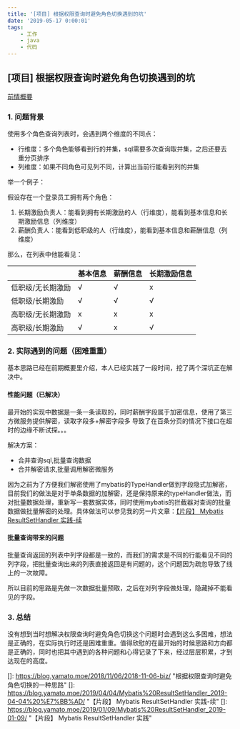 ```yaml
---
title: '[项目] 根据权限查询时避免角色切换遇到的坑'
date: '2019-05-17 0:00:01'
tags:
    - 工作
    - java
    - 代码
---
```


## [项目] 根据权限查询时避免角色切换遇到的坑	

[前情概要](https://blog.yamato.moe/2018/11/06/2018-11-06-biz/)

### 1. 问题背景

使用多个角色查询列表时，会遇到两个维度的不同点：

- 行维度：多个角色能够看到行的并集，sql需要多次查询取并集，之后还要去重分页排序
- 列维度：如果不同角色可见列不同，计算出当前行能看到列的并集



举一个例子：

假设存在一个登录员工拥有两个角色：

1. 长期激励负责人：能看到拥有长期激励的人（行维度），能看到基本信息和长期激励信息（列维度）
2. 薪酬负责人：能看到低职级的人（行维度），能看到基本信息和薪酬信息（列维度）

那么，在列表中他能看见：

|                   | 基本信息 | 薪酬信息 | 长期激励信息 |
| ----------------- | -------- | -------- | ------------ |
| 低职级/无长期激励 | √        | √        | x            |
| 低职级/长期激励   | √        | √        | √            |
| 高职级/无长期激励 | x        | x        | x            |
| 高职级/长期激励   | √        | x        | √            |

### 2. 实际遇到的问题（困难重重）

基本思路已经在前期概要里介绍，本人已经实践了一段时间，挖了两个深坑正在解决中。

#### 性能问题（已解决）

最开始的实现中数据是一条一条读取的，同时薪酬字段属于加密信息，使用了第三方微服务提供解密，读取字段多+解密字段多 导致了在百条分页的情况下接口在超时的边缘不断试探。。。

解决方案：

- 合并查询sql,批量查询数据
- 合并解密请求,批量调用解密微服务

因为之前为了方便我们解密使用了mybatis的TypeHandler做到字段隐式加解密，目前我们的做法是对于单条数据的加解密，还是保持原来的typeHandler做法，而对批量数据处理，重新写一套数据实体，同时使用mybatis的拦截器对查询的批量数据做批量解密的处理。具体做法可以参见我的另一片文章：[【片段】 Mybatis ResultSetHandler 实践-续](https://blog.yamato.moe/2019/04/04/Mybatis%20ResultSetHandler_2019-04-04%20%E7%BB%AD/)

#### 批量查询带来的问题

批量查询返回的列表中列字段都是一致的，而我们的需求是不同的行能看见不同的列字段，把批量查询出来的列表直接返回是有问题的，这个问题因为疏忽导致了线上的一次故障。

所以目前的思路是先做一次数据批量预取，之后在对列字段做处理，隐藏掉不能看见的字段。



### 3. 总结

没有想到当时想解决权限查询时避免角色切换这个问题时会遇到这么多困难，想法是正确的，在实际执行时还是困难重重。值得欣慰的在最开始的时候思路和方向都是正确的，同时也把其中遇到的各种问题和心得记录了下来，经过层层积累，才到达现在的高度。



[]: https://blog.yamato.moe/2018/11/06/2018-11-06-biz/	"根据权限查询时避免角色切换的一种思路"
[]: https://blog.yamato.moe/2019/04/04/Mybatis%20ResultSetHandler_2019-04-04%20%E7%BB%AD/	"【片段】 Mybatis ResultSetHandler 实践-续"
[]: https://blog.yamato.moe/2019/01/09/Mybatis%20ResultSetHandler_2019-01-09/	"【片段】 Mybatis ResultSetHandler 实践"

